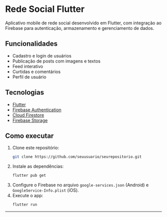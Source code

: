 # Rede Social Flutter

Aplicativo mobile de rede social desenvolvido em Flutter, com integração ao Firebase para autenticação, armazenamento e gerenciamento de dados.

## Funcionalidades
- Cadastro e login de usuários
- Publicação de posts com imagens e textos
- Feed interativo
- Curtidas e comentários
- Perfil de usuário

## Tecnologias
- [Flutter](https://flutter.dev)
- [Firebase Authentication](https://firebase.google.com/products/auth)
- [Cloud Firestore](https://firebase.google.com/products/firestore)
- [Firebase Storage](https://firebase.google.com/products/storage)

## Como executar
1. Clone este repositório:
   ```bash
   git clone https://github.com/seuusuario/seurepositorio.git
   ```
2. Instale as dependências:
   ```bash
   flutter pub get
   ```
3. Configure o Firebase no arquivo `google-services.json` (Android) e `GoogleService-Info.plist` (iOS).
4. Execute o app:
   ```bash
   flutter run
   ```

---
